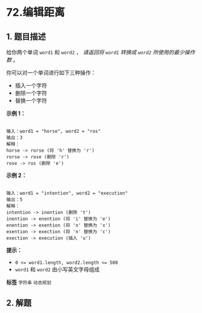 # 72.编辑距离

## 1. 题目描述

给你两个单词 `word1` 和 `word2` ， *请返回将 `word1` 转换成 `word2` 所使用的最少操作数* 。

你可以对一个单词进行如下三种操作：
- 插入一个字符
- 删除一个字符
- 替换一个字符


 **示例 1：**

```

输入：word1 = "horse", word2 = "ros"
输出：3
解释：
horse -> rorse (将 'h' 替换为 'r')
rorse -> rose (删除 'r')
rose -> ros (删除 'e')

```
 **示例 2：**

```

输入：word1 = "intention", word2 = "execution"
输出：5
解释：
intention -> inention (删除 't')
inention -> enention (将 'i' 替换为 'e')
enention -> exention (将 'n' 替换为 'x')
exention -> exection (将 'n' 替换为 'c')
exection -> execution (插入 'u')

```


 **提示：**
-  `0 <= word1.length, word2.length <= 500`
-  `word1` 和 `word2` 由小写英文字母组成

**标签**
`字符串` `动态规划`


## 2. 解题

